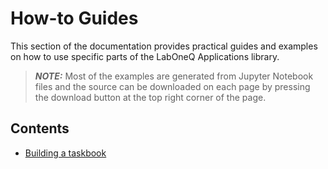 # How-to Guides

This section of the documentation provides practical guides and examples on how to use specific parts
of the LabOneQ Applications library.

> **_NOTE:_** Most of the examples are generated from Jupyter Notebook files and the source
can be downloaded on each page by pressing the download button at the top right corner
of the page.

## Contents

<!--nav-->

* [Building a taskbook](sources/build_taskbook.ipynb)
